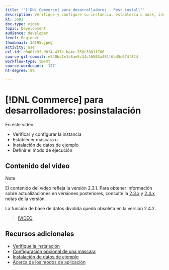 ```yaml
---
title: '"[!DNL Commerce] para desarrolladores - Post install"'
description: Verifique y configure su instancia, establezca u mask, instale datos de ejemplo, establezca el modo de ejecución adecuado
kt: 5693
doc-type: video
topic: Development
audience: developer
level: Beginner
thumbnail: 36195.jpeg
activity: use
exl-id: c0401c9f-d0f4-437e-be4c-358c3381f766
source-git-commit: e540bc1e1c8ae5c34c16503a381f6bd5c674f824
workflow-type: tm+mt
source-wordcount: '127'
ht-degree: 0%

---
```


# [!DNL Commerce] para desarrolladores: posinstalación

En este vídeo:

- Verificar y configurar la instancia
- Establecer máscara u
- Instalación de datos de ejemplo
- Definir el modo de ejecución

## Contenido del vídeo

>[!NOTE]
>
>El contenido del vídeo refleja la versión 2.3.1. Para obtener información sobre actualizaciones en versiones posteriores, consulte la [ 2.3.x](https://devdocs.magento.com/guides/v2.3/release-notes/bk-release-notes.html) y [2.4.x](https://devdocs.magento.com/guides/v2.4/release-notes/bk-release-notes.html) notas de la versión.
>
>La función de base de datos dividida quedó obsoleta en la versión 2.4.2.

>[!VIDEO](https://video.tv.adobe.com/v/36195?quality=12&learn=on)

## Recursos adicionales

- [Verifique la instalación](https://devdocs.magento.com/guides/v2.4/install-gde/install/verify.html)
- [Configuración opcional de una máscara](https://devdocs.magento.com/guides/v2.4/install-gde/install/post-install-umask.html)
- [Instalación de datos de ejemplo](https://devdocs.magento.com/guides/v2.4/install-gde/install/sample-data-after-magento.html)
- [Acerca de los modos de aplicación](https://devdocs.magento.com/guides/v2.4/config-guide/bootstrap/magento-modes.html)
